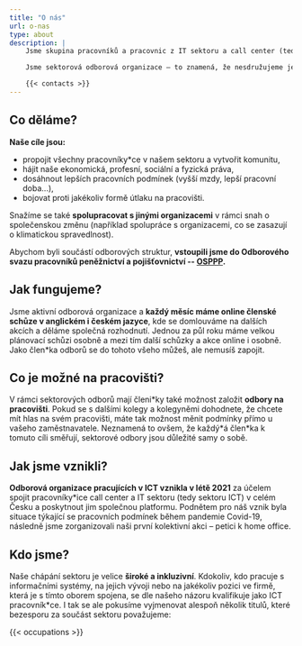 ```yaml
---
title: "O nás"
url: o-nas
type: about
description: |
    Jsme skupina pracovníků a pracovnic z IT sektoru a call center (tedy sektoru ICT) v celém Česku a společně se scházíme, abychom řešili naše pracovní podmínky, zamýšleli se, jak je změnit a navzájem se v jejich změně podporovali.

    Jsme sektorová odborová organizace – to znamená, že nesdružujeme jenom zaměstnance\*kyně na jednom pracovišti, ale všechny, kdo v sektoru ICT pracují jako jednotlivci nebo celá pracoviště. Našimi členkami a členy jsou jak programátoři\*ky, testeři\*ky apod., tak i pracovníci\*ce call center, back office a mnoho dalších.

    {{< contacts >}}
---
```


## Co děláme?

**Naše cíle jsou:**

- propojit všechny pracovníky\*ce v našem sektoru a vytvořit komunitu,
- hájit naše ekonomická, profesní, sociální a fyzická práva,
- dosáhnout lepších pracovních podmínek (vyšší mzdy, lepší pracovní doba...),
- bojovat proti jakékoliv formě útlaku na pracovišti.

Snažíme se také **spolupracovat s jinými organizacemi** v rámci snah o společenskou změnu (například spolupráce s organizacemi, co se zasazují o klimatickou spravedlnost).

Abychom byli součástí odborových struktur, **vstoupili jsme do Odborového svazu pracovníků peněžnictví a pojišťovnictví -- [OSPPP](https://www.osppp.cz/).**

## Jak fungujeme?

Jsme aktivní odborová organizace a **každý měsíc máme online členské schůze v anglickém i českém jazyce**,
kde se domlouváme na dalších akcích a děláme společná rozhodnutí.
Jednou za půl roku máme velkou plánovací schůzi osobně a mezi tím další schůzky a akce online i osobně.
Jako člen\*ka odborů se do tohoto všeho můžeš, ale nemusíš zapojit.

## Co je možné na pracovišti?

V rámci sektorových odborů mají členi\*ky také možnost založit **odbory na pracovišti**.
Pokud se s dalšími kolegy a kolegyněmi dohodnete, že chcete mít hlas na svém pracovišti,
máte tak možnost měnit podmínky přímo u vašeho zaměstnavatele. Neznamená to ovšem, že každý\*á člen\*ka k tomuto cíli směřují,
sektorové odbory jsou důležité samy o sobě.

## Jak jsme vznikli?

**Odborová organizace pracujících v ICT vznikla v létě 2021** za účelem spojit pracovníky\*ice call center a IT sektoru (tedy sektoru ICT)
v celém Česku a poskytnout jim společnou platformu. Podnětem pro náš vznik byla situace týkající se pracovních podmínek během pandemie Covid-19,
následně jsme zorganizovali naši první kolektivní akci – petici k home office.

## Kdo jsme?

Naše chápání sektoru je velice **široké a inkluzivní**. Kdokoliv, kdo pracuje s informačními systémy,
na jejich vývoji nebo na jakékoliv pozici ve firmě, která je s tímto oborem spojena, se dle našeho názoru
kvalifikuje jako ICT pracovník\*ce. I tak se ale pokusíme vyjmenovat alespoň několik titulů, které bezesporu
za součást sektoru považujeme:

{{< occupations >}}
